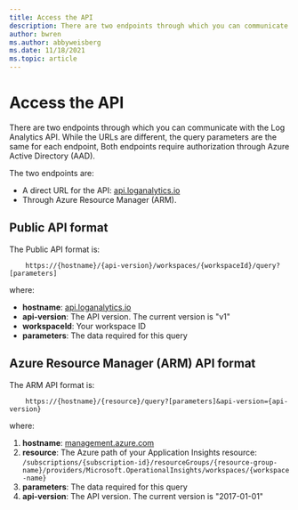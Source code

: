 ```yaml
---
title: Access the API
description: There are two endpoints through which you can communicate with the Log Analytics API.
author: bwren
ms.author: abbyweisberg
ms.date: 11/18/2021
ms.topic: article
---
```

# Access the API

There are two endpoints through which you can communicate with the Log Analytics API. While the URLs are different, the query parameters are the same for each endpoint, Both endpoints require authorization through Azure Active Directory (AAD). 

The two endpoints are:
- A direct URL for the API: [api.loganalytics.io](https://api.loganalytics.io/)
- Through Azure Resource Manager (ARM).

## Public API format

The Public API format is:

```
    https://{hostname}/{api-version}/workspaces/{workspaceId}/query?[parameters]
```
where:
 - **hostname**: [api.loganalytics.io](https://api.loganalytics.io/)
 - **api-version**: The API version. The current version is "v1"
 - **workspaceId**: Your workspace ID
 - **parameters**: The data required for this query

## Azure Resource Manager (ARM) API format

The ARM API format is:

```
    https://{hostname}/{resource}/query?[parameters]&api-version={api-version}
```
where:

1.  **hostname**: [management.azure.com](https://management.azure.com/)
1.  **resource**: The Azure path of your Application Insights resource: `/subscriptions/{subscription-id}/resourceGroups/{resource-group-name}/providers/Microsoft.OperationalInsights/workspaces/{workspace-name}`
1.  **parameters**: The data required for this query
1.  **api-version**: The API version. The current version is "2017-01-01"